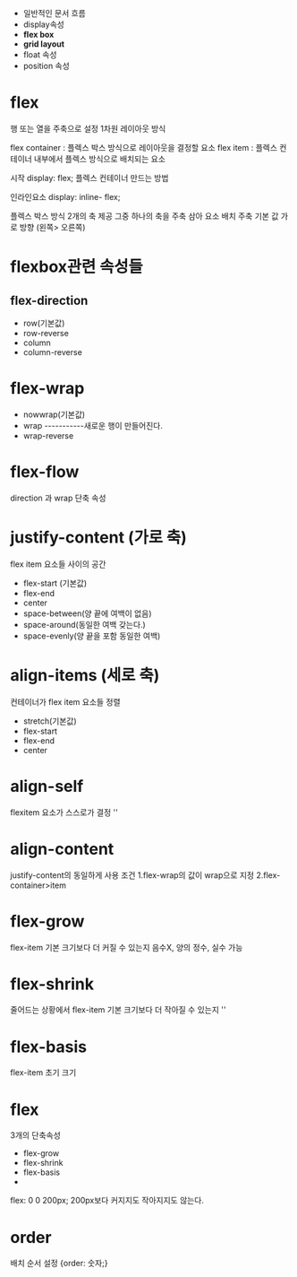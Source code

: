 ---
---

- 일반적인 문서 흐름
- display속성
-  **flex box** 
- **grid layout**
- float 속성
- position 속성

# flex
행 또는 열을 주축으로 설정 1차원 레이아웃 방식 

flex container : 플렉스 박스 방식으로 레이아웃을 결정할 요소
flex item : 플렉스 컨테이너 내부에서 플렉스 방식으로 배치되는 요소

시작
display: flex;
플렉스 컨테이너 만드는 방법

인라인요소
display: inline- flex;

플렉스 박스 방식 
2개의 축 제공
그중 하나의 축을 주축 삼아 요소 배치
주축 기본 값 가로 방향 (왼쪽> 오른쪽)

# flexbox관련 속성들
## flex-direction
- row(기본값)
- row-reverse
- column
- column-reverse

# flex-wrap
- nowwrap(기본값)
- wrap -----------새로운 행이 만들어진다.
- wrap-reverse

# flex-flow
direction 과 wrap 단축 속성
# justify-content (가로 축)
flex item 요소들 사이의 공간
- flex-start (기본값)
- flex-end
- center
- space-between(양 끝에 여백이 없음)
- space-around(동일한 여백 갖는다.)
- space-evenly(양 끝을 포함 동일한 여백)
# align-items (세로 축)
컨테이너가 flex item 요소들 정렬
- stretch(기본값)
- flex-start
- flex-end
- center
# align-self  
flexitem 요소가 스스로가 결정
''
# align-content
justify-content의 동일하게 사용
조건
1.flex-wrap의 값이 wrap으로 지정
2.flex-container>item
# flex-grow
flex-item 기본 크기보다 더 커질 수 있는지
음수X, 양의 정수, 실수 가능
# flex-shrink 
줄어드는 상황에서
flex-item 기본 크기보다 더 작아질 수 있는지
''
# flex-basis
flex-item 초기 크기
# flex 
3개의 단축속성
- flex-grow
- flex-shrink
- flex-basis
- 
flex: 0 0 200px; 
200px보다 커지지도 작아지지도 않는다.
# order
배치 순서 설정 
{order: 숫자;}




